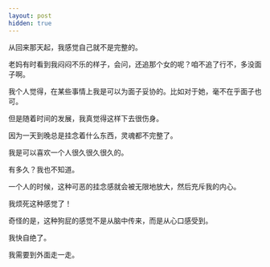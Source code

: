 ```yaml
---
layout: post
hidden: true
---
```

从回来那天起，我感觉自己就不是完整的。

老妈有时看到我闷闷不乐的样子，会问，还追那个女的呢？咱不追了行不，多没面子啊。

我个人觉得，在某些事情上我是可以为面子妥协的。比如对于她，毫不在乎面子也可。

但是随着时间的发展，我真觉得这样下去很伤身。

因为一天到晚总是挂念着什么东西，灵魂都不完整了。

我是可以喜欢一个人很久很久很久的。

有多久？我也不知道。

一个人的时候，这种可恶的挂念感就会被无限地放大，然后充斥我的内心。

我烦死这种感觉了！

奇怪的是，这种狗屁的感觉不是从脑中传来，而是从心口感受到。

我快自绝了。

我需要到外面走一走。
